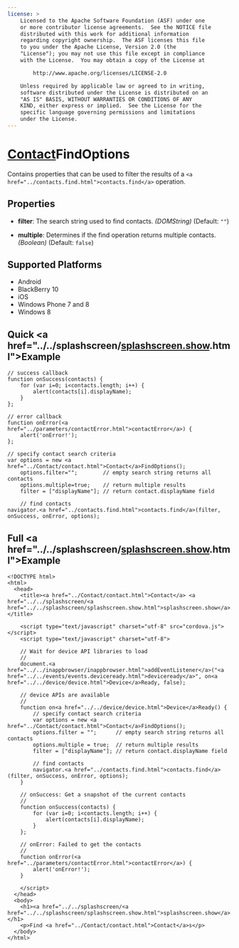 ```yaml
---
license: >
    Licensed to the Apache Software Foundation (ASF) under one
    or more contributor license agreements.  See the NOTICE file
    distributed with this work for additional information
    regarding copyright ownership.  The ASF licenses this file
    to you under the Apache License, Version 2.0 (the
    "License"); you may not use this file except in compliance
    with the License.  You may obtain a copy of the License at

        http://www.apache.org/licenses/LICENSE-2.0

    Unless required by applicable law or agreed to in writing,
    software distributed under the License is distributed on an
    "AS IS" BASIS, WITHOUT WARRANTIES OR CONDITIONS OF ANY
    KIND, either express or implied.  See the License for the
    specific language governing permissions and limitations
    under the License.
---
```


# <a href="../Contact/contact.html">Contact</a>FindOptions

Contains properties that can be used to filter the results of a `<a href="../contacts.find.html">contacts.find</a>` operation.

## Properties

- __filter__: The search string used to find contacts. _(DOMString)_ (Default: `""`)

- __multiple__: Determines if the find operation returns multiple contacts. _(Boolean)_ (Default: `false`)

## Supported Platforms

- Android
- BlackBerry 10
- iOS
- Windows Phone 7 and 8
- Windows 8

## Quick <a href="../../splashscreen/<a href="../../splashscreen/splashscreen.show.html">splashscreen.show</a>.html">Example</a>

    // success callback
    function onSuccess(contacts) {
        for (var i=0; i<contacts.length; i++) {
            alert(contacts[i].displayName);
        }
    };

    // error callback
    function onError(<a href="../parameters/contactError.html">contactError</a>) {
        alert('onError!');
    };

    // specify contact search criteria
    var options = new <a href="../Contact/contact.html">Contact</a>FindOptions();
        options.filter="";        // empty search string returns all contacts
        options.multiple=true;    // return multiple results
        filter = ["displayName"]; // return contact.displayName field

        // find contacts
    navigator.<a href="../contacts.find.html">contacts.find</a>(filter, onSuccess, onError, options);

## Full <a href="../../splashscreen/<a href="../../splashscreen/splashscreen.show.html">splashscreen.show</a>.html">Example</a>

    <!DOCTYPE html>
    <html>
      <head>
        <title><a href="../Contact/contact.html">Contact</a> <a href="../../splashscreen/<a href="../../splashscreen/splashscreen.show.html">splashscreen.show</a>.html">Example</a></title>

        <script type="text/javascript" charset="utf-8" src="cordova.js"></script>
        <script type="text/javascript" charset="utf-8">

        // Wait for device API libraries to load
        //
        document.<a href="../../inappbrowser/inappbrowser.html">addEventListener</a>("<a href="../../events/events.deviceready.html">deviceready</a>", on<a href="../../device/device.html">Device</a>Ready, false);

        // device APIs are available
        //
        function on<a href="../../device/device.html">Device</a>Ready() {
            // specify contact search criteria
            var options = new <a href="../Contact/contact.html">Contact</a>FindOptions();
            options.filter = "";      // empty search string returns all contacts
            options.multiple = true;  // return multiple results
            filter = ["displayName"]; // return contact.displayName field

            // find contacts
            navigator.<a href="../contacts.find.html">contacts.find</a>(filter, onSuccess, onError, options);
        }

        // onSuccess: Get a snapshot of the current contacts
        //
        function onSuccess(contacts) {
            for (var i=0; i<contacts.length; i++) {
                alert(contacts[i].displayName);
            }
        };

        // onError: Failed to get the contacts
        //
        function onError(<a href="../parameters/contactError.html">contactError</a>) {
            alert('onError!');
        }

        </script>
      </head>
      <body>
        <h1><a href="../../splashscreen/<a href="../../splashscreen/splashscreen.show.html">splashscreen.show</a>.html">Example</a></h1>
        <p>Find <a href="../Contact/contact.html">Contact</a>s</p>
      </body>
    </html>

